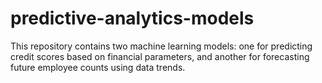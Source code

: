 # predictive-analytics-models
This repository contains two machine learning models: one for predicting credit scores based on financial parameters, and another for forecasting future employee counts using data trends.
